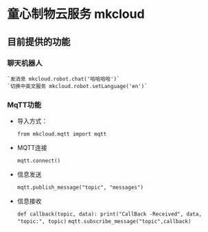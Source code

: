 # 童心制物云服务 mkcloud

## 目前提供的功能

### 聊天机器人

    `发消息 mkcloud.robot.chat('哈哈哈哈')`
    `切换中英文服务 mkcloud.robot.setLanguage('en')`

### MqTT功能

- 导入方式：
  
    `from mkcloud.mqtt import mqtt`

- MQTT连接

    `mqtt.connect()`

- 信息发送

    `mqtt.publish_message("topic", "messages")`

- 信息接收

    `def callback(topic, data): print("CallBack -Received", data, "topic:", topic)`
    `mqtt.subscribe_message("topic",callback)`
